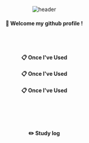 <div align="center"> 

![header](https://capsule-render.vercel.app/api?type=cylinder&color=000000&height=150&section=header&text=HCSHIN&fontColor=ffffff&fontSize=70&animation=fadeIn&fontAlignY=55&desc=%20&descAlignY=62&descAlign=62)
  

####  :wave: Welcome my github profile !

  
 <br/>
 <br/>
  
####  :clipboard: Once I've Used 
####  :clipboard: Once I've Used 
  ####  :clipboard: Once I've Used 
 <br/>

   <br/>
   <br/>
 
#### :pencil2: Study log
 


